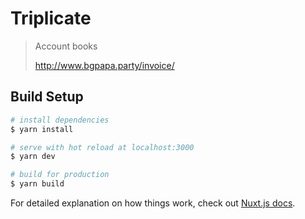 # Triplicate

> Account books
>
> http://www.bgpapa.party/invoice/

## Build Setup

```bash
# install dependencies
$ yarn install

# serve with hot reload at localhost:3000
$ yarn dev

# build for production
$ yarn build
```

For detailed explanation on how things work, check out [Nuxt.js docs](https://nuxtjs.org).
